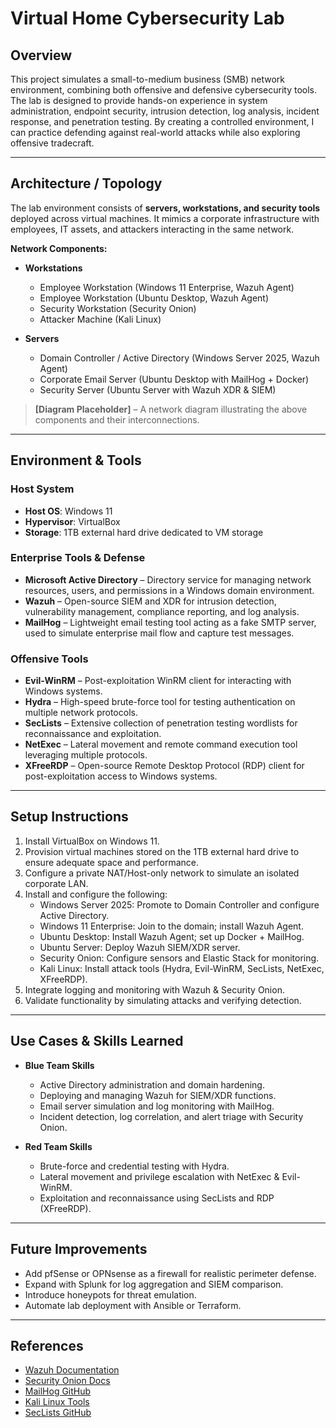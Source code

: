 # Virtual Home Cybersecurity Lab

## Overview
This project simulates a small-to-medium business (SMB) network environment, combining both offensive and defensive cybersecurity tools. The lab is designed to provide hands-on experience in system administration, endpoint security, intrusion detection, log analysis, incident response, and penetration testing. By creating a controlled environment, I can practice defending against real-world attacks while also exploring offensive tradecraft.

---

## Architecture / Topology
The lab environment consists of **servers, workstations, and security tools** deployed across virtual machines. It mimics a corporate infrastructure with employees, IT assets, and attackers interacting in the same network.

**Network Components:**
- **Workstations**
  - Employee Workstation (Windows 11 Enterprise, Wazuh Agent)
  - Employee Workstation (Ubuntu Desktop, Wazuh Agent)
  - Security Workstation (Security Onion)
  - Attacker Machine (Kali Linux)

- **Servers**
  - Domain Controller / Active Directory (Windows Server 2025, Wazuh Agent)
  - Corporate Email Server (Ubuntu Desktop with MailHog + Docker)
  - Security Server (Ubuntu Server with Wazuh XDR & SIEM)

> **[Diagram Placeholder]** – A network diagram illustrating the above components and their interconnections.

---

## Environment & Tools

### Host System
- **Host OS**: Windows 11
- **Hypervisor**: VirtualBox
- **Storage**: 1TB external hard drive dedicated to VM storage

### Enterprise Tools & Defense
- **Microsoft Active Directory** – Directory service for managing network resources, users, and permissions in a Windows domain environment.
- **Wazuh** – Open-source SIEM and XDR for intrusion detection, vulnerability management, compliance reporting, and log analysis.
- **MailHog** – Lightweight email testing tool acting as a fake SMTP server, used to simulate enterprise mail flow and capture test messages.

### Offensive Tools
- **Evil-WinRM** – Post-exploitation WinRM client for interacting with Windows systems.
- **Hydra** – High-speed brute-force tool for testing authentication on multiple network protocols.
- **SecLists** – Extensive collection of penetration testing wordlists for reconnaissance and exploitation.
- **NetExec** – Lateral movement and remote command execution tool leveraging multiple protocols.
- **XFreeRDP** – Open-source Remote Desktop Protocol (RDP) client for post-exploitation access to Windows systems.

---

## Setup Instructions
1. Install VirtualBox on Windows 11.
2. Provision virtual machines stored on the 1TB external hard drive to ensure adequate space and performance.
3. Configure a private NAT/Host-only network to simulate an isolated corporate LAN.
4. Install and configure the following:
   - Windows Server 2025: Promote to Domain Controller and configure Active Directory.
   - Windows 11 Enterprise: Join to the domain; install Wazuh Agent.
   - Ubuntu Desktop: Install Wazuh Agent; set up Docker + MailHog.
   - Ubuntu Server: Deploy Wazuh SIEM/XDR server.
   - Security Onion: Configure sensors and Elastic Stack for monitoring.
   - Kali Linux: Install attack tools (Hydra, Evil-WinRM, SecLists, NetExec, XFreeRDP).
5. Integrate logging and monitoring with Wazuh & Security Onion.
6. Validate functionality by simulating attacks and verifying detection.

---

## Use Cases & Skills Learned
- **Blue Team Skills**
  - Active Directory administration and domain hardening.
  - Deploying and managing Wazuh for SIEM/XDR functions.
  - Email server simulation and log monitoring with MailHog.
  - Incident detection, log correlation, and alert triage with Security Onion.

- **Red Team Skills**
  - Brute-force and credential testing with Hydra.
  - Lateral movement and privilege escalation with NetExec & Evil-WinRM.
  - Exploitation and reconnaissance using SecLists and RDP (XFreeRDP).

---

## Future Improvements
- Add pfSense or OPNsense as a firewall for realistic perimeter defense.
- Expand with Splunk for log aggregation and SIEM comparison.
- Introduce honeypots for threat emulation.
- Automate lab deployment with Ansible or Terraform.

---

## References
- [Wazuh Documentation](https://documentation.wazuh.com/)
- [Security Onion Docs](https://securityonion.net/docs/)
- [MailHog GitHub](https://github.com/mailhog/MailHog)
- [Kali Linux Tools](https://www.kali.org/tools/)
- [SecLists GitHub](https://github.com/danielmiessler/SecLists)
